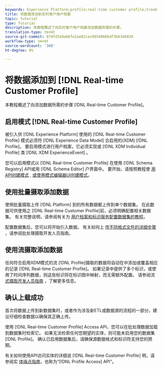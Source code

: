 ```yaml
---
keywords: Experience Platform;profile;real-time customer profile;troubleshooting;API;enable profile;Enable profile
title: 将数据添加到实时客户用户档案
topic: tutorial
type: Tutorial
description: 本教程概述了向实时客户用户档案添加数据所需的步骤。
translation-type: tm+mt
source-git-commit: 97dfd3a9a66fe2ae82cec8954066bdf3b6346830
workflow-type: tm+mt
source-wordcount: '368'
ht-degree: 0%

---
```



# 将数据添加到 [!DNL Real-time Customer Profile]

本教程概述了向添加数据所需的步骤 [!DNL Real-time Customer Profile]。

## 启用模式 [!DNL Real-time Customer Profile]

被引入供 [!DNL Experience Platform] 使用的 [!DNL Real-time Customer Profile] 模式必须符 [!DNL Experience Data Model] 合启用的(XDM) [!DNL Profile]。 要启用模式进行用户档案，它必须实现或 [!DNL XDM Individual Profile] 类 [!DNL XDM ExperienceEvent] 。

您可以启用模式以 [!DNL Real-time Customer Profile] 在使用 [!DNL Schema Registry] API或用 [!DNL Schema Editor] 户界面中。 要开始，请按照教程使 [用API创建模式](../../xdm/tutorials/create-schema-api.md) , [或使用模式编辑器UI创建模式](../../xdm/tutorials/create-schema-ui.md)。

## 使用批量摄取添加数据

使用批量摄取上传 [!DNL Platform] 到的所有数据都上传到单个数据集。 在此数据可供使用之 [!DNL Real-time Customer Profile]前，必须明确配置相关数据集。 有关完整说明，请参阅有关为 [用户档案和标识服务配置数据集的教程](dataset-configuration.md)。

配置数据集后，您可以将开始引入数据。 有关如何上 [传不同格式文件的详细步骤](../../ingestion/batch-ingestion/api-overview.md) ，请参阅批处理摄取开发人员指南。

## 使用流摄取添加数据

任何符合启用XDM模式的流 [!DNL Profile]摄取的数据将自动在中添加或覆盖相应的记录 [!DNL Real-time Customer Profile]。 如果记录中提供了多个标识，或使用了时间序列数据，则这些标识将在标识图中映射，而无需额外配置。 请参阅流 [式摄取开发人员指南](../../ingestion/tutorials/streaming-record-data.md) ，了解更多信息。

## 确认上载成功

首次将数据上传到新数据集时，或者作为涉及新ETL或数据源的流程的一部分，建议仔细检查数据以确保其正确上传。

使用 [!DNL Real-time Customer Profile] Access API，您可以在批处理数据加载到数据集时检索它。 如果无法检索任何您期望的实体，则可能未启用您的数据集 [!DNL Profile]。 确认已启用数据集后，请确保源数据格式和标识符支持您的预期。

有关如何使用API访问实体的详细说 [!DNL Real-time Customer Profile] 明，请参阅实 [体端点指南](../api/entities.md)，也称为“[!DNL Profile Access] API”。